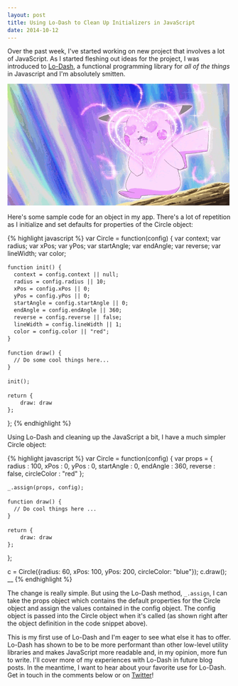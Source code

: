 ```yaml
---
layout: post
title: Using Lo-Dash to Clean Up Initializers in JavaScript
date: 2014-10-12
---
```


Over the past week, I've started working on new project that involves a lot of JavaScript. As I started fleshing out ideas for the project, I was introduced to [Lo-Dash](https://lodash.com/), a functional programming library for *all of the things* in Javascript and I'm absolutely smitten.

![I'm in love.](/images/pokemon-love.gif)

Here's some sample code for an object in my app. There's a lot of repetition as I initialize and set defaults for properties of the Circle object:

{% highlight javascript %}
  var Circle = function(config) {
    var context;
    var radius;
    var xPos;
    var yPos;
    var startAngle;
    var endAngle;
    var reverse;
    var lineWidth;
    var color;

    function init() {
      context = config.context || null;
      radius = config.radius || 10;
      xPos = config.xPos || 0;
      yPos = config.yPos || 0;
      startAngle = config.startAngle || 0;
      endAngle = config.endAngle || 360;
      reverse = config.reverse || false;
      lineWidth = config.lineWidth || 1;
      color = config.color || "red";
    }

    function draw() {
      // Do some cool things here...
    }

    init();

    return {
        draw: draw
    };
  };
{% endhighlight %}

Using Lo-Dash and cleaning up the JavaScript a bit, I have a much simpler Circle object:

{% highlight javascript %}
  var Circle = function(config) {
    var props = {
      radius : 100,
      xPos : 0,
      yPos : 0,
      startAngle : 0,
      endAngle : 360,
      reverse : false,
      circleColor : "red"
    };

    _.assign(props, config);

    function draw() {
      // Do cool things here ...
    }

    return {
        draw: draw
    };
  };

  c = Circle({radius: 60, xPos: 100, yPos: 200, circleColor: "blue"});
  c.draw();
__
{% endhighlight %}

The change is really simple. But using the Lo-Dash method, `_.assign`, I can take the props object which contains the default properties for the Circle object and assign the values contained in the config object. The config object is passed into the Circle object when it's called (as shown right after the object definition in the code snippet above).

This is my first use of Lo-Dash and I'm eager to see what else it has to offer. Lo-Dash has shown to be to be more performant than other low-level utility libraries and makes JavaScript more readable and, in my opinion, more fun to write. I'll cover more of my experiences with Lo-Dash in future blog posts. In the meantime, I want to hear about your favorite use for Lo-Dash. Get in touch in the comments below or on [Twitter](https://twitter.com/ursooperduper)!
